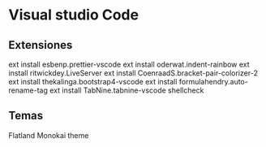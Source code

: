 # Visual studio Code
## Extensiones
ext install esbenp.prettier-vscode
ext install oderwat.indent-rainbow
ext install ritwickdey.LiveServer
ext install CoenraadS.bracket-pair-colorizer-2
ext install thekalinga.bootstrap4-vscode
ext install formulahendry.auto-rename-tag
ext install TabNine.tabnine-vscode
shellcheck


## Temas
Flatland Monokai theme